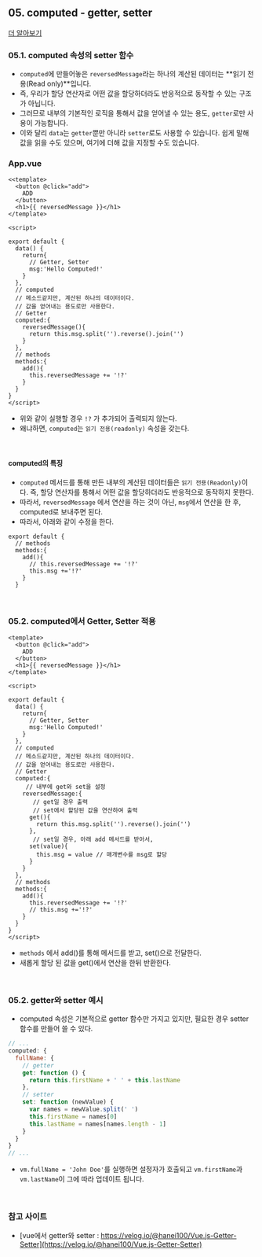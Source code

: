 ## 05. computed - getter, setter

[더 알아보기](https://kr.vuejs.org/v2/guide/computed.html#computed-%EC%86%8D%EC%84%B1%EC%9D%98-setter-%ED%95%A8%EC%88%98)

### 05.1. computed 속성의 setter 함수

- `computed`에 만들어놓은 `reversedMessage`라는 하나의 계산된 데이터는 **읽기 전용(Read only)**입니다.
-  즉, 우리가 할당 연산자로 어떤 값을 할당하더라도 반응적으로 동작할 수 있는 구조가 아닙니다. 
- 그러므로 내부의 기본적인 로직을 통해서 값을 얻어낼 수 있는 용도, `getter`로만 사용이 가능합니다.
- 이와 달리 `data`는 `getter`뿐만 아니라 `setter`로도 사용할 수 있습니다. 쉽게 말해 값을 읽을 수도 있으며, 여기에 더해 값을 지정할 수도 있습니다.

### App.vue

```vue
<<template>
  <button @click="add">
    ADD
  </button>
  <h1>{{ reversedMessage }}</h1>
</template>

<script>

export default {
  data() {
    return{
      // Getter, Setter
      msg:'Hello Computed!'
    }
  },
  // computed
  // 메소드같지만, 계산된 하나의 데이터이다.
  // 값을 얻어내는 용도로만 사용한다.
  // Getter
  computed:{
    reversedMessage(){
      return this.msg.split('').reverse().join('')
    }
  },
  // methods
  methods:{
    add(){
      this.reversedMessage += '!?'
    }
  }
}
</script>
```

- 위와 같이 실행할 경우 `!?` 가 추가되어 출력되지 않는다.
- 왜냐하면, `computed`는 `읽기 전용(readonly)` 속성을 갖는다.

<br/>

#### computed의 특징

- `computed` 메서드를 통해 만든 내부의 계산된 데이터들은 `읽기 전용(Readonly)`이다. 즉, 할당 연산자를 통해서 어떤 값을 할당하더라도 반응적으로 동작하지 못한다.
- 따라서, `reversedMessage` 에서 연산을 하는 것이 아닌, `msg`에서 연산을 한 후, computed로 보내주면 된다.
- 따라서, 아래와 같이 수정을 한다.

```vue
export default {
  // methods
  methods:{
    add(){
      // this.reversedMessage += '!?'
      this.msg +='!?'
    }
  }
```

<br/>

### 05.2. computed에서  Getter, Setter 적용

```vue
<template>
  <button @click="add">
    ADD
  </button>
  <h1>{{ reversedMessage }}</h1>
</template>

<script>

export default {
  data() {
    return{
      // Getter, Setter
      msg:'Hello Computed!'
    }
  },
  // computed
  // 메소드같지만, 계산된 하나의 데이터이다.
  // 값을 얻어내는 용도로만 사용한다.
  // Getter
  computed:{
     // 내부에 get와 set을 설정
    reversedMessage:{
       // get일 경우 출력
       // set에서 할당된 값을 연산하여 출력
      get(){
        return this.msg.split('').reverse().join('')
      },
       // set일 경우, 아래 add 메서드를 받아서,
      set(value){
        this.msg = value // 매개변수를 msg로 할당
      }
    }
  },
  // methods
  methods:{
    add(){
      this.reversedMessage += '!?'
      // this.msg +='!?'
    }
  }
}
</script>
```

- `methods` 에서 add()를 통해 메서드를 받고, set()으로 전달한다.
- 새롭게 할당 된 값을 get()에서 연산을 한뒤 반환한다.

<br/>

### 05.2. getter와 setter 예시

- computed 속성은 기본적으로 getter 함수만 가지고 있지만, 필요한 경우 setter 함수를 만들어 쓸 수 있다.

```js
// ...
computed: {
  fullName: {
    // getter
    get: function () {
      return this.firstName + ' ' + this.lastName
    },
    // setter
    set: function (newValue) {
      var names = newValue.split(' ')
      this.firstName = names[0]
      this.lastName = names[names.length - 1]
    }
  }
}
// ...
```

- `vm.fullName = 'John Doe'`를 실행하면 설정자가 호출되고 `vm.firstName`과 `vm.lastName`이 그에 따라 업데이트 됩니다.

<br/>

### 참고 사이트

- [vue에서 getter와 setter : https://velog.io/@hanei100/Vue.js-Getter-Setter](https://velog.io/@hanei100/Vue.js-Getter-Setter)
